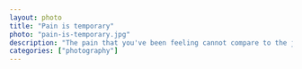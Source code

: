 ```yaml
---		
layout: photo
title: "Pain is temporary"
photo: "pain-is-temporary.jpg"
description: "The pain that you've been feeling cannot compare to the joy that's coming."
categories: ["photography"]
---
```

